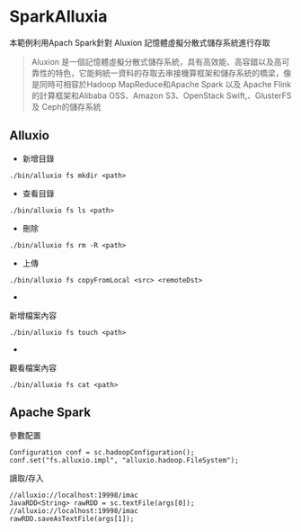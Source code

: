 # SparkAlluxia


本範例利用Apach Spark針對 Aluxion 記憶體虛擬分散式儲存系統進行存取
>Aluxion 是一個記憶體虛擬分散式儲存系統，具有高效能、高容錯以及高可靠性的特色，它能夠統一資料的存取去串接機算框架和儲存系統的橋梁，像是同時可相容於Hadoop MapReduce和Apache Spark 以及 Apache Flink的計算框架和Alibaba OSS、Amazon S3、OpenStack Swift,、GlusterFS及 Ceph的儲存系統


## Alluxio

* 新增目錄

```
./bin/alluxio fs mkdir <path>
```
* 查看目錄

```
./bin/alluxio fs ls <path>
```

* 刪除

```
./bin/alluxio fs rm -R <path>
```

* 上傳

```
./bin/alluxio fs copyFromLocal <src> <remoteDst>
```
* 
新增檔案內容

```
./bin/alluxio fs touch <path>
```
* 
觀看檔案內容

```
./bin/alluxio fs cat <path>
```



## Apache Spark

參數配置

```
Configuration conf = sc.hadoopConfiguration();
conf.set("fs.alluxio.impl", "alluxio.hadoop.FileSystem");
```

讀取/存入

```
//alluxio://localhost:19998/imac
JavaRDD<String> rawRDD = sc.textFile(args[0]);
//alluxio://localhost:19998/imac
rawRDD.saveAsTextFile(args[1]);
```
	



